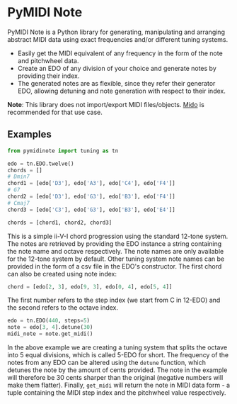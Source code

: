 # PyMIDI Note

PyMIDI Note is a Python library for generating, manipulating and arranging abstract MIDI data using exact frequencies and/or different tuning systems.
* Easily get the MIDI equivalent of any frequency in the form of the note and pitchwheel data.
* Create an EDO of any division of your choice and generate notes by providing their index.
* The generated notes are as flexible, since they refer their generator EDO, allowing detuning and note generation with respect to their index.

**Note**: This library does not import/export MIDI files/objects. [Mido](https://github.com/mido/mido) is recommended for that use case.

## Examples

```python
from pymidinote import tuning as tn	

edo = tn.EDO.twelve()
chords = []
# Dmin7
chord1 = [edo['D3'], edo['A3'], edo['C4'], edo['F4']]
# G7
chord2 = [edo['D3'], edo['G3'], edo['B3'], edo['F4']]
# Cmaj7
chord3 = [edo['C3'], edo['G3'], edo['B3'], edo['E4']]

chords = [chord1, chord2, chord3]
```
This is a simple ii-V-I chord progression using the standard 12-tone system. The notes are retrieved by providing the EDO instance a string containing the note name and octave respectively. The note names are only available for the 12-tone system by default. Other tuning system note names can be provided in the form of a csv file in the EDO's constructor. The first chord can also be created using note index:

```python
chord = [edo[2, 3], edo[9, 3], edo[0, 4], edo[5, 4]]
```
The first number refers to the step index (we start from C in 12-EDO) and the second refers to the octave index.
```python
edo = tn.EDO(440, steps=5)
note = edo[3, 4].detune(30)
midi_note = note.get_midi()
```
In the above example we are creating a tuning system that splits the octave into 5 equal divisions, which is called 5-EDO for short. The frequency of the notes from any EDO can be altered using the `detune` function, which detunes the note by the amount of cents provided. The note in the example will therefore be 30 cents sharper than the original (negative numbers will make them flatter). Finally, `get_midi` will return the note in MIDI data form - a tuple containing the MIDI step index and the pitchwheel value respectively.
